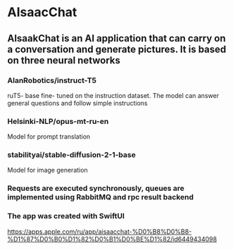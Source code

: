 # AIsaacChat

## AIsaakChat is an AI application that can carry on a conversation and generate pictures. It is based on three neural networks

### AlanRobotics/instruct-T5 
ruT5- base fine- tuned on the instruction dataset. The model can answer general questions and follow simple instructions

### Helsinki-NLP/opus-mt-ru-en 
Model for prompt translation

### stabilityai/stable-diffusion-2-1-base
Model for image generation

### Requests are executed synchronously, queues are implemented using RabbitMQ and rpc result backend

### The app was created with SwiftUI

https://apps.apple.com/ru/app/aisaacchat-%D0%B8%D0%B8-%D1%87%D0%B0%D1%82%D0%B1%D0%BE%D1%82/id6449434098

